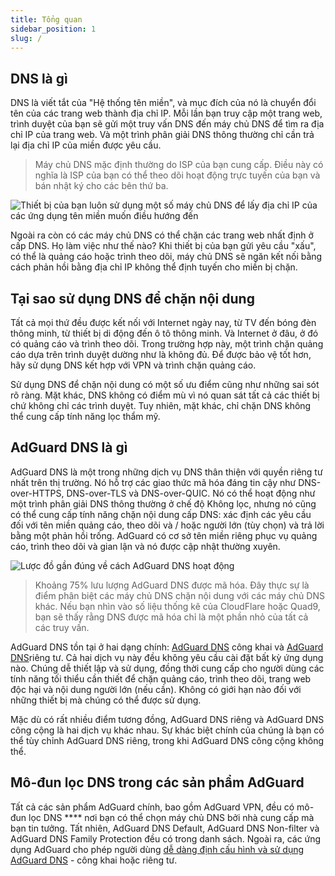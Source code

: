 ```yaml
---
title: Tổng quan
sidebar_position: 1
slug: /
---
```


## DNS là gì

DNS là viết tắt của "Hệ thống tên miền", và mục đích của nó là chuyển đổi tên của các trang web thành địa chỉ IP. Mỗi lần bạn truy cập một trang web, trình duyệt của bạn sẽ gửi một truy vấn DNS đến máy chủ DNS để tìm ra địa chỉ IP của trang web. Và một trình phân giải DNS thông thường chỉ cần trả lại địa chỉ IP của miền được yêu cầu.

> Máy chủ DNS mặc định thường do ISP của bạn cung cấp. Điều này có nghĩa là ISP của bạn có thể theo dõi hoạt động trực tuyến của bạn và bán nhật ký cho các bên thứ ba.

![Thiết bị của bạn luôn sử dụng một số máy chủ DNS để lấy địa chỉ IP của các ứng dụng tên miền muốn điều hướng đến](https://cdn.adguard.com/content/blog/articles/dns-cbs/scr1.png)

Ngoài ra còn có các máy chủ DNS có thể chặn các trang web nhất định ở cấp DNS. Họ làm việc như thế nào? Khi thiết bị của bạn gửi yêu cầu "xấu", có thể là quảng cáo hoặc trình theo dõi, máy chủ DNS sẽ ngăn kết nối bằng cách phản hồi bằng địa chỉ IP không thể định tuyến cho miền bị chặn.

## Tại sao sử dụng DNS để chặn nội dung

Tất cả mọi thứ đều được kết nối với Internet ngày nay, từ TV đến bóng đèn thông minh, từ thiết bị di động đến ô tô thông minh. Và Internet ở đâu, ở đó có quảng cáo và trình theo dõi. Trong trường hợp này, một trình chặn quảng cáo dựa trên trình duyệt dường như là không đủ. Để được bảo vệ tốt hơn, hãy sử dụng DNS kết hợp với VPN và trình chặn quảng cáo.

Sử dụng DNS để chặn nội dung có một số ưu điểm cũng như những sai sót rõ ràng. Mặt khác, DNS không có điểm mù vì nó quan sát tất cả các thiết bị chứ không chỉ các trình duyệt. Tuy nhiên, mặt khác, chỉ chặn DNS không thể cung cấp tính năng lọc thẩm mỹ.

## AdGuard DNS là gì

AdGuard DNS là một trong những dịch vụ DNS thân thiện với quyền riêng tư nhất trên thị trường. Nó hỗ trợ các giao thức mã hóa đáng tin cậy như DNS-over-HTTPS, DNS-over-TLS và DNS-over-QUIC. Nó có thể hoạt động như một trình phân giải DNS thông thường ở chế độ Không lọc, nhưng nó cũng có thể cung cấp tính năng chặn nội dung cấp DNS: xác định các yêu cầu đối với tên miền quảng cáo, theo dõi và / hoặc người lớn (tùy chọn) và trả lời bằng một phản hồi trống. AdGuard có cơ sở tên miền riêng phục vụ quảng cáo, trình theo dõi và gian lận và nó được cập nhật thường xuyên.

![Lược đồ gần đúng về cách AdGuard DNS hoạt động](https://cdn.adguard.com/public/Adguard/Blog/scr2.png)

> Khoảng 75% lưu lượng AdGuard DNS được mã hóa. Đây thực sự là điểm phân biệt các máy chủ DNS chặn nội dung với các máy chủ DNS khác. Nếu bạn nhìn vào số liệu thống kê của CloudFlare hoặc Quad9, bạn sẽ thấy rằng DNS được mã hóa chỉ là một phần nhỏ của tất cả các truy vấn.

AdGuard DNS tồn tại ở hai dạng chính: [AdGuard DNS](public-dns/overview.md) công khai và [AdGuard DNS](private-dns/overview.md)riêng tư. Cả hai dịch vụ này đều không yêu cầu cài đặt bất kỳ ứng dụng nào. Chúng dễ thiết lập và sử dụng, đồng thời cung cấp cho người dùng các tính năng tối thiểu cần thiết để chặn quảng cáo, trình theo dõi, trang web độc hại và nội dung người lớn (nếu cần). Không có giới hạn nào đối với những thiết bị mà chúng có thể được sử dụng.

Mặc dù có rất nhiều điểm tương đồng, AdGuard DNS riêng và AdGuard DNS công cộng là hai dịch vụ khác nhau. Sự khác biệt chính của chúng là bạn có thể tùy chỉnh AdGuard DNS riêng, trong khi AdGuard DNS công cộng không thể.

## Mô-đun lọc DNS trong các sản phẩm AdGuard

Tất cả các sản phẩm AdGuard chính, bao gồm AdGuard VPN, đều có mô-đun lọc DNS **** nơi bạn có thể chọn máy chủ DNS bởi nhà cung cấp mà bạn tin tưởng. Tất nhiên, AdGuard DNS Default, AdGuard DNS Non-filter và AdGuard DNS Family Protection đều có trong danh sách. Ngoài ra, các ứng dụng AdGuard cho phép người dùng [dễ dàng định cấu hình và sử dụng AdGuard DNS](https://adguard-dns.io/en/public-dns.html) - công khai hoặc riêng tư.








